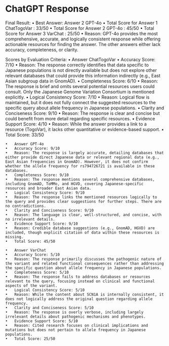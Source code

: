 # ChatGPT Response

Final Result:
	•	Best Answer: Answer 2 GPT-4o
	•	Total Score for Answer 1 ChatTogoVar : 33/50
	•	Total Score for Answer 2 GPT-4o : 45/50
	•	Total Score for Answer 3 VarChat : 25/50
	•	Reason: GPT-4o provides the most comprehensive, accurate, and logically consistent response while offering actionable resources for finding the answer. The other answers either lack accuracy, completeness, or clarity.

Scores by Evaluation Criteria:
	•	Answer ChatTogoVar
	•	Accuracy Score: 7/10
	•	Reason: The response correctly identifies that data specific to Japanese populations is not directly available but does not explore other relevant databases that could provide this information indirectly (e.g., East Asian subgroup data in GnomAD).
	•	Completeness Score: 6/10
	•	Reason: The response is brief and omits several potential resources users could consult. Only the Japanese Genome Variation Consortium is mentioned explicitly.
	•	Logical Consistency Score: 7/10
	•	Reason: Logical flow is maintained, but it does not fully connect the suggested resources to the specific query about allele frequency in Japanese populations.
	•	Clarity and Conciseness Score: 9/10
	•	Reason: The response is clear and concise but could benefit from more detail regarding specific resources.
	•	Evidence Support Score: 4/10
	•	Reason: While the answer provides a link to a resource (TogoVar), it lacks other quantitative or evidence-based support.
	•	Total Score: 33/50

	•	Answer GPT-4o
	•	Accuracy Score: 9/10
	•	Reason: The response is largely accurate, detailing databases that either provide direct Japanese data or relevant regional data (e.g., East Asian frequencies in GnomAD). However, it does not confirm whether the allele frequency for rs794726721 is available in these databases.
	•	Completeness Score: 9/10
	•	Reason: The response mentions several comprehensive databases, including GnomAD, ToMMo, and HGVD, covering Japanese-specific resources and broader East Asian data.
	•	Logical Consistency Score: 9/10
	•	Reason: The response links the mentioned resources logically to the query and provides clear suggestions for further steps. There are no contradictions.
	•	Clarity and Conciseness Score: 9/10
	•	Reason: The language is clear, well-structured, and concise, with no irrelevant details.
	•	Evidence Support Score: 9/10
	•	Reason: Credible database suggestions (e.g., GnomAD, HGVD) are included, though explicit citation of data within these resources is missing.
	•	Total Score: 45/50

	•	Answer VarChat
	•	Accuracy Score: 5/10
	•	Reason: The response primarily discusses the pathogenic nature of the variant and related functional consequences rather than addressing the specific question about allele frequency in Japanese populations.
	•	Completeness Score: 5/10
	•	Reason: The response fails to address databases or resources relevant to the query, focusing instead on clinical and functional aspects of the variant.
	•	Logical Consistency Score: 5/10
	•	Reason: While the content about SCN1A is internally consistent, it does not logically address the original question regarding allele frequency.
	•	Clarity and Conciseness Score: 5/10
	•	Reason: The response is overly verbose, including largely irrelevant details about pathogenic mechanisms and phenotypes.
	•	Evidence Support Score: 5/10
	•	Reason: Cited research focuses on clinical implications and mutations but does not pertain to allele frequency in Japanese populations.
	•	Total Score: 25/50